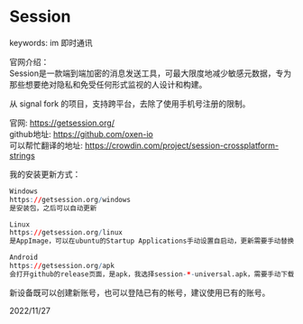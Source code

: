 # Session

keywords: im 即时通讯  

官网介绍：  
Session是一款端到端加密的消息发送工具，可最大限度地减少敏感元数据，专为那些想要绝对隐私和免受任何形式监视的人设计和构建。  

从 signal fork 的项目，支持跨平台，去除了使用手机号注册的限制。  

官网: https://getsession.org/  
github地址: https://github.com/oxen-io  
可以帮忙翻译的地址: https://crowdin.com/project/session-crossplatform-strings  

我的安装更新方式：  
```r
Windows
https://getsession.org/windows
是安装包，之后可以自动更新

Linux
https://getsession.org/linux
是AppImage，可以在ubuntu的Startup Applications手动设置自启动，更新需要手动替换AppImage并更新自启动路径

Android
https://getsession.org/apk
会打开github的release页面，是apk，我选择session-*-universal.apk，需要手动下载更新，F-Droid仓库更新比较慢而且删了一些功能
```

新设备既可以创建新账号，也可以登陆已有的帐号，建议使用已有的账号。  


2022/11/27  
